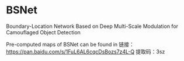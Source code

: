 # BSNet
Boundary-Location Network Based on Deep Multi-Scale Modulation for Camouflaged Object Detection


Pre-computed maps of BSNet can be found in 链接：https://pan.baidu.com/s/1FuL6AL6cqcDsBozs7z4L-Q 提取码：3sz
